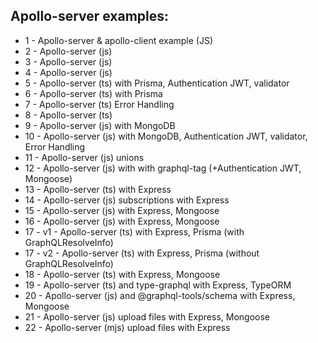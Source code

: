 ## Apollo-server examples:

- 1 - Apollo-server & apollo-client example (JS)
- 2 - Apollo-server (js)
- 3 - Apollo-server (js)
- 4 - Apollo-server (js)
- 5 - Apollo-server (ts) with Prisma, Authentication JWT, validator
- 6 - Apollo-server (ts) with Prisma
- 7 - Apollo-server (ts) Error Handling
- 8 - Apollo-server (ts)
- 9 - Apollo-server (js) with MongoDB
- 10 - Apollo-server (js) with MongoDB, Authentication JWT, validator, Error Handling
- 11 - Apollo-server (js) unions
- 12 - Apollo-server (js) with with graphql-tag (+Authentication JWT, Mongoose)
- 13 - Apollo-server (ts) with Express
- 14 - Apollo-server (js) subscriptions with Express
- 15 - Apollo-server (js) with Express, Mongoose
- 16 - Apollo-server (js) with Express, Mongoose
- 17 - v1 - Apollo-server (ts) with Express, Prisma (with GraphQLResolveInfo)
- 17 - v2 - Apollo-server (ts) with Express, Prisma (without GraphQLResolveInfo)
- 18 - Apollo-server (ts) with Express, Mongoose
- 19 - Apollo-server (ts) and type-graphql with Express, TypeORM
- 20 - Apollo-server (js) and @graphql-tools/schema with Express, Mongoose
- 21 - Apollo-server (js) upload files with Express, Mongoose
- 22 - Apollo-server (mjs) upload files with Express

